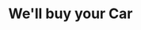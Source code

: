 ---
# head
title: 'We''ll buy your Car'

# site
social: {
  facebookUrl: 'https://www.facebook.com/someurl',
  twitterUrl: 'https://www.twitter.com/someUrl',
  youtubeUrl: 'https://www.youtube.com/someUrl',
  instagramUrl: 'https://www.instagram.com/someUrl',
  linkedInUrl: 'https://www.linkedIn.com/someUrl',
}

# disclaimer
disclaimer: {
  logo: '../imag/logo-footer.svg',
  madeBy: 'Automotive dealer website by 3-2-1 Ignition',
  copyright: '2018-2019  3-2-1 Ignition, LCC'
}

# footer
footer: {
  address: '92 35 Granville St,Fairfield, CT 06824',
  phone: '839-123-111',
  email: 'info@dealership.com',
  menuItems: [
    { text: 'Home', url: '/' },
    { text: 'Find a car', url: '/search' },
    { text: 'Get pre-approval', url: 'pre-approval' },
    { text: 'Sell your car', url: 'sell-car' },
    { text: 'Services', url: '#' },
    { text: 'Terms &amp; conditions', url: '#' },
  ],
}

# header
header: {
  #assets
  logoUrl: '../imag/snl-logo.png',
  brandUrl: '',
  # mobile buttons
  mobileButtons: [
    { text: 'SALES', url: '/sell-car' },
    { text: 'SERVICES', url: '#' },
    { text: 'DIRECTION', url: '#' },
  ],
  #slides
  slides: ['/imag/carro.jpg', '/imag/carro.jpg', '/imag/carro.jpg'],
  # top-bar
  address: '101 SW Grady Way, Renton, WA 98057',
  phone: '839-123-111',
  schedule: 'Open today! 8:00 AM - 6:00 PM',
  # menu items
  menuItems: [
    { text: 'Find your next car', url: '#!', subItems: [
        { text: 'All inventory', url: '/search'},
        { text: 'All new', url: '#', subItems: [
            { text: 'All inventory', url: '/search'},
            { text: 'By body type', url: '/bodytype-search'},
        ]},
        { text: 'All Pre-owned', url: '#', subItems: [
          { text: 'All inventory', url: '/search'},
          { text: 'By body type', url: '/bodytype-search'},
          { text: 'Under $15,000', url: '#'},
        ]},
        { text: 'Commercial', url: '#'},
    ]},
    { text: 'Finance your car', url: '#', subItems: [
      { text: 'Get pre-approved', url: '/pre-approved'},
      { text: 'Car loan calculator', url: '/calculator'},
    ]},
    { text: 'Sell your car', url: '#', selected: true, subItems: [
      { text: 'We''ll buy your car', url: '/sell-car'},
      { text: 'Get trade-in value', url: '/prepare'},
    ]}, 
  ],
  # search input
  searchPlaceholder: 'Find your next car',
}

# get-in-touch
getInTouch: {
  title: 'Get in touch',
  address: '92 35 Grandville St, Fairfield, CT 06824',
  phone: '839-123-111',
  email: 'service@dealership.com',
  servicesPhone: '839-123-111',
  servicesEmail: 'service@dealership.com',
  openingWeekDays: '10:00 - 22:00',
  openingSaturdays: '09:00 - 23:00',
  openingSundays: '10:00 - 22:00'
}

# footer contact
footerContact: {
  mobileElements: [
    { name: 'Car payment calculator', url: '/calculator' },
    { name: 'Find a car', url: '/search' },
    { name: 'Get pre-approved', url: '/pre-approved' },
    { name: 'Sell your car', url: '/sell-car' },
    { name: 'Terms & conditions', url: '#!' },
  ],
  rowOne: {
    title: 'Links',
    elements: [
      { name: 'Home', link: '/' },
      { name: 'Sell your car', link: '/sell-car' },
      { name: 'Find a car', link: '/search' },
      { name: 'Services', link: '#!' },
      { name: 'Get pre-approval', link: '/pre-approved' },
      { name: 'Terms & Conditions', link: '#!' }
    ]
  },
  rowTwo: {
    title: 'Contacts',
    phone: '839-923-111',
    email: 'info@dealership.com',
    location: '920 S.W. Grady Way, Renton, WA, 98057',
    mapsUrl: 'https://goo.gl/maps/9p6DrwbY29k'
  },
  rowThree: {
    title: 'Stay Updated',
    inputPlaceholder: 'Your email address',
  }
}

firstSection: {
  title: 'We''ll buy your car',
  subtitle: 'Easy.Instant.Legit', 
  appraisalScheduleButton: 'Schedule in-person appraisal',
  onlineAppraisalButton: 'Get online appraisal'
}

howWeWillDoIt: {
  title: 'This is how we''ll do it',
  subtitle: 'Lorem ipsum sit dolor amet Lorem ipsum sit dolor amet Lorem ipsum sit dolor amet',
  items: [
    {
      title: 'Tell us About Your Car',
      text: 'Lorem ipsum dolor sit amet, te mel viderer aliquid scribentur, et cum fugit corpora, labore iracundia definiebas mea ei. Cum eu iudico senserit. Ea mei lorem nostrud praesent, idque choro impetus ex eos. Ad quis homero his, ad affert platonem iracundia qui.',
      image: '../imag/tell-us-car.png',
    },
    {
      title: 'Receive the Offer Instantly',
      text: 'Lorem ipsum dolor sit amet, te mel viderer aliquid scribentur, et cum fugit corpora, labore iracundia definiebas mea ei. Cum eu iudico senserit. Ea mei lorem nostrud praesent, idque choro impetus ex eos. Ad quis homero his, ad affert platonem iracundia qui.',
      image: '../imag/receive-offer.png',
    },
    {
      title: 'Book an Appointment',
      text: 'Lorem ipsum dolor sit amet, te mel viderer aliquid scribentur, et cum fugit corpora, labore iracundia definiebas mea ei. Cum eu iudico senserit. Ea mei lorem nostrud praesent, idque choro impetus ex eos. Ad quis homero his, ad affert platonem iracundia qui.',
      image: '../imag/book-appointment.png',
    },
    {
      title: 'Get Paid on the Spot',
      text: 'Lorem ipsum dolor sit amet, te mel viderer aliquid scribentur, et cum fugit corpora, labore iracundia definiebas mea ei. Cum eu iudico senserit. Ea mei lorem nostrud praesent, idque choro impetus ex eos. Ad quis homero his, ad affert platonem iracundia qui.',
      image: '../imag/get-paid.png',
    }
  ]
}

benefits: {
  title: 'Benefits of Selling Your Car With Us',
  subtitle: 'Lorem ipsum dolor sit amet, te mel viderer aliquid scribentur, et cum fugit corpora, labore iracundia definiebas mea ei. Cum eu iudico senserit. Ea mei lorem nostrud praesent.',
  items: [
    {
      title: 'No Obligation',
      text: 'Lorem ipsum dolor sit amet, te mel viderer aliquid scribentur, et cum fugit corpora.',
      image: 'https://via.placeholder.com/150'
    },
    {
      title: 'Competitive Offer',
      text: 'Lorem ipsum dolor sit amet, te mel viderer aliquid scribentur, et cum fugit corpora.',
      image: 'https://via.placeholder.com/150'
    },
    {
      title: 'Hassle-free',
      text: 'Lorem ipsum dolor sit amet, te mel viderer aliquid scribentur, et cum fugit corpora.',
      image: 'https://via.placeholder.com/150'
    },
  ]
}

whatToBring: {
  title: 'What You''ll Need to Bring',
  listItems: [
    'Car Title',
    'Registration',
    'Valid ID',
    'Keys',
  ],
  imageLeft: '../imag/drive-vehicle.png',
  imageRight: '../imag/car-keys.png',
}

lowerBanner: {
  title: 'FREE instant online car valuation',
  buttonOneText: 'Schedule in person appraisal',
  buttonTwoText: 'Online appraisal',
}

layout: sell-car

---